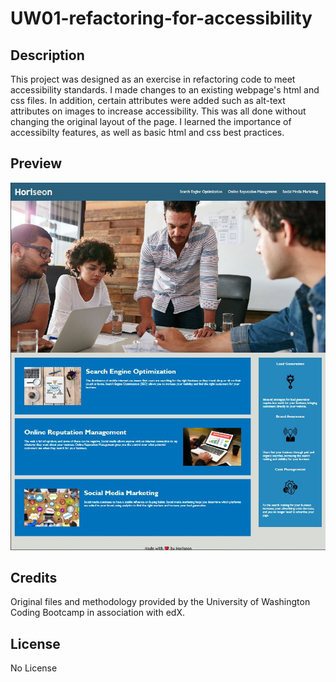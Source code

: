 # UW01-refactoring-for-accessibility

## Description

This project was designed as an exercise in refactoring code to meet accessibility standards. I made changes to an existing webpage's html and css files. In addition, certain attributes were added such as alt-text attributes on images to increase accessibility. This was all done without changing the original layout of the page. I learned the importance of accessibilty features, as well as basic html and css best practices.

## Preview

![Screenshot of the Horiseon home page](./Develop/assets/images/horiseon-webpage-screenshot.JPG)
    

## Credits

Original files and methodology provided by the University of Washington Coding Bootcamp in association with edX.

## License

No License